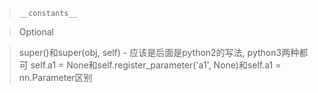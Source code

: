 > `__constants__`

> Optional

> super()和super(obj, self)
    - 应该是后面是python2的写法, python3两种都可
> self.a1 = None和self.register_parameter('a1', None)和self.a1 = nn.Parameter区别

